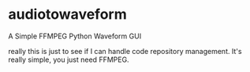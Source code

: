 # audiotowaveform
A Simple FFMPEG Python Waveform GUI

really this is just to see if I can handle code repository management.
It's really simple, you just need FFMPEG.
